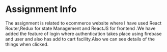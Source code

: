 # Assignment Info
The assignment is related to ecommerce website where I have used React Router,Redux for state Management and ReactJS for frontend .We have added the feature of login where authentication takes place using firebase and user and also has add to cart facility.Also we can see details of the things when clicked.
